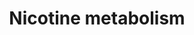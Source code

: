 ---
annotations:
- type: Cell Type Ontology
  value: hepatocyte
- type: Pathway Ontology
  value: nicotine drug pathway
authors:
- Mkutmon
- Egonw
- MaintBot
- Eweitz
description: ''
last-edited: 2021-05-21
organisms:
- Bos taurus
redirect_from:
- /index.php/Pathway:WP3185
- /instance/WP3185
schema-jsonld:
- '@context': https://schema.org/
  '@id': https://wikipathways.github.io/pathways/WP3185.html
  '@type': Dataset
  creator:
    '@type': Organization
    name: WikiPathways
  description: ''
  keywords:
  - Nicotine-N-oxide
  - Nornicotine
  - 5'-Hydroxycotinine
  - 3'-Hydroxycotinine
  - FMO3
  - Nicotine
  - UGT1A4
  - Cotinineglucuronide
  - UGT1A9
  - Nicotine iminium ion
  - 3'-Hydroxycotinine glucuronide
  - Cotinine N-oxide
  - Cotinine
  - Nicotine-Gluc
  - CYP2A6
  - AOX1
  - CYP2B6
  license: CC0
  name: Nicotine metabolism
seo: CreativeWork
title: Nicotine metabolism
wpid: WP3185
---